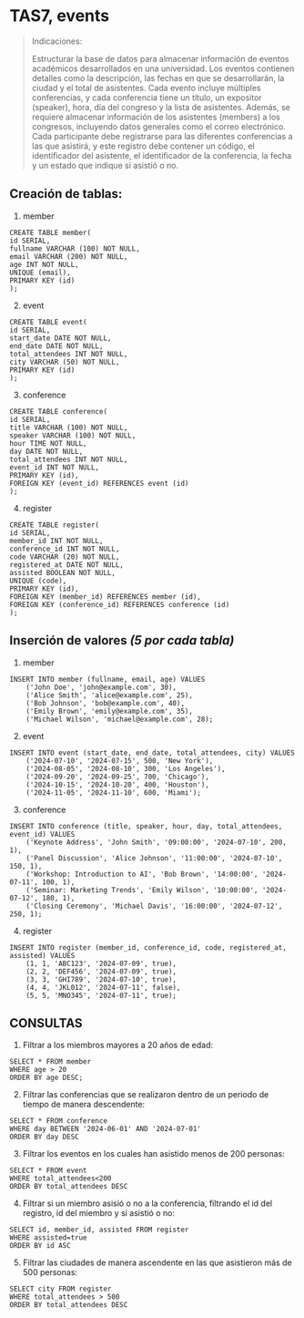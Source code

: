 # TAS7, events

> Indicaciones:
> 
> Estructurar la base de datos para almacenar información de eventos académicos desarrollados en una universidad. Los eventos contienen detalles como la descripción, las fechas en que se desarrollarán, la ciudad y el total de asistentes. Cada evento incluye múltiples conferencias, y cada conferencia tiene un título, un expositor (speaker), hora, día del congreso y la lista de asistentes. Además, se requiere almacenar información de los asistentes (members) a los congresos, incluyendo datos generales como el correo electrónico. Cada participante debe registrarse para las diferentes conferencias a las que asistirá, y este registro debe contener un código, el identificador del asistente, el identificador de la conferencia, la fecha y un estado que indique si asistió o no.

## **Creación de tablas:** 

1. member

```
CREATE TABLE member(
id SERIAL,
fullname VARCHAR (100) NOT NULL,
email VARCHAR (200) NOT NULL,
age INT NOT NULL,
UNIQUE (email),
PRIMARY KEY (id)
);
```

2. event

```
CREATE TABLE event(
id SERIAL,
start_date DATE NOT NULL,
end_date DATE NOT NULL,
total_attendees INT NOT NULL,
city VARCHAR (50) NOT NULL,
PRIMARY KEY (id)
);
```

3. conference

```
CREATE TABLE conference(
id SERIAL,
title VARCHAR (100) NOT NULL,
speaker VARCHAR (100) NOT NULL,
hour TIME NOT NULL,
day DATE NOT NULL,
total_attendees INT NOT NULL,
event_id INT NOT NULL,
PRIMARY KEY (id),
FOREIGN KEY (event_id) REFERENCES event (id)
);
```

4. register

```
CREATE TABLE register(
id SERIAL,
member_id INT NOT NULL,
conference_id INT NOT NULL,
code VARCHAR (20) NOT NULL,
registered_at DATE NOT NULL,
assisted BOOLEAN NOT NULL,
UNIQUE (code),
PRIMARY KEY (id),
FOREIGN KEY (member_id) REFERENCES member (id),
FOREIGN KEY (conference_id) REFERENCES conference (id)
);
```

## Inserción de valores _(5 por cada tabla)_

1. member

```
INSERT INTO member (fullname, email, age) VALUES
    ('John Doe', 'john@example.com', 30),
    ('Alice Smith', 'alice@example.com', 25),
    ('Bob Johnson', 'bob@example.com', 40),
    ('Emily Brown', 'emily@example.com', 35),
    ('Michael Wilson', 'michael@example.com', 28);
```


2. event

```
INSERT INTO event (start_date, end_date, total_attendees, city) VALUES 
	('2024-07-10', '2024-07-15', 500, 'New York'), 
	('2024-08-05', '2024-08-10', 300, 'Los Angeles'), 
	('2024-09-20', '2024-09-25', 700, 'Chicago'), 
	('2024-10-15', '2024-10-20', 400, 'Houston'),
	('2024-11-05', '2024-11-10', 600, 'Miami');
```

3. conference

```
INSERT INTO conference (title, speaker, hour, day, total_attendees, event_id) VALUES
    ('Keynote Address', 'John Smith', '09:00:00', '2024-07-10', 200, 1),
    ('Panel Discussion', 'Alice Johnson', '11:00:00', '2024-07-10', 150, 1),
    ('Workshop: Introduction to AI', 'Bob Brown', '14:00:00', '2024-07-11', 100, 1),
    ('Seminar: Marketing Trends', 'Emily Wilson', '10:00:00', '2024-07-12', 180, 1),
    ('Closing Ceremony', 'Michael Davis', '16:00:00', '2024-07-12', 250, 1);

```

4. register

```
INSERT INTO register (member_id, conference_id, code, registered_at, assisted) VALUES
    (1, 1, 'ABC123', '2024-07-09', true),
    (2, 2, 'DEF456', '2024-07-09', true),
    (3, 3, 'GHI789', '2024-07-10', true),
    (4, 4, 'JKL012', '2024-07-11', false),
    (5, 5, 'MNO345', '2024-07-11', true);
```

## CONSULTAS


1. Filtrar a los miembros mayores a 20 años de edad:
   
```
SELECT * FROM member
WHERE age > 20
ORDER BY age DESC;
```

2. Filtrar las conferencias que se realizaron dentro de un periodo de tiempo de manera descendente:

```
SELECT * FROM conference
WHERE day BETWEEN '2024-06-01' AND '2024-07-01'
ORDER BY day DESC
```

3. Filtrar los eventos en los cuales han asistido menos de 200 personas:
   
```
SELECT * FROM event
WHERE total_attendees<200
ORDER BY total_attendees DESC
```

4. Filtrar si un miembro asisió o no a la conferencia, filtrando el id del registro, id del miembro y si asistió o no:

```
SELECT id, member_id, assisted FROM register
WHERE assisted=true
ORDER BY id ASC
```

5. Filtrar las ciudades de manera ascendente en las que asistieron más de 500 personas:

```
SELECT city FROM register
WHERE total_attendees > 500
ORDER BY total_attendees DESC
```

